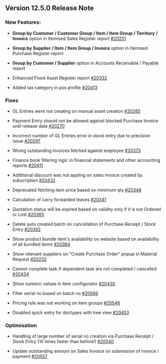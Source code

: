 ## Version 12.5.0 Release Note

### New Features:
- **Group by Customer / Customer Group / Item / Item Group / Territory / Invoice** option in Itemised Sales Register report [#20251](https://github.com/frappe/erpnext/pull/20251)

- **Group by Supplier / Item / Item Group / Invoice** option in Itemised Purchase Register report

- **Group by Customer / Supplier** option in Accounts Receivable / Payable report

- Enhanced Fixed Asset Register report [#20332](https://github.com/frappe/erpnext/pull/20332)

- Added tax category in pos profile [#20413](https://github.com/frappe/erpnext/pull/20413)


### Fixes
- GL Entries were not creating on manual asset creation [#20265](https://github.com/frappe/erpnext/pull/20265)

- Payment Entry should not be allowed against blocked Purchase Invoice until release date [#20270](https://github.com/frappe/erpnext/pull/20270) 

- Incorrect number of GL Entries error in stock entry due to precision issue [#20297](https://github.com/frappe/erpnext/pull/20297)

- Wrong outstanding invoices fetched against employee [#20373](https://github.com/frappe/erpnext/pull/20373) 

- Finance book filtering logic in financial statements and other accounting reports [#20411](https://github.com/frappe/erpnext/pull/20410)

- Additional discount was not appling on sales invoice created by subscription [#20432](https://github.com/frappe/erpnext/pull/20432)

- Deprecated fetching item price based on minimum qty [#20346](https://github.com/frappe/erpnext/pull/20346)

- Calculation of carry forwarded leaves [#20341](https://github.com/frappe/erpnext/pull/20341)

- Quotation status will be expired based on validity only if it is not Ordered or Lost [#20365](https://github.com/frappe/erpnext/pull/20354) 

- Delete auto created batch on cancellation of Purchase Receipt / Stock Entry [#20392](https://github.com/frappe/erpnext/pull/20392) 

- Show product bundle item's availability on website based on availability of all bundled items [#20384](https://github.com/frappe/erpnext/pull/20384) 

- Show relevant suppliers on "Create Purchase Order" popup in Material Request [#20232](https://github.com/frappe/erpnext/pull/20232)

- Cannot complete task if dependent task are not completed / cancelled [#20434](https://github.com/frappe/erpnext/pull/20434)

- Show numeric values in item configurator [#20430](https://github.com/frappe/erpnext/pull/20430)

- Filter serial no based on batch no [#20566](https://github.com/frappe/erpnext/pull/20566) 

- Pricing rule was not working on item groups [#20546](https://github.com/frappe/erpnext/pull/20546) 

- Disabled quick entry for doctypes with tree view [#20453](https://github.com/frappe/erpnext/pull/20453)

### Optimisation
- Handling of large number of serial no creation via Purchase Receipt / Stock Entry (10 times faster than before!) [#20540](https://github.com/frappe/erpnext/pull/20540) 

- Update outstanding amount on Sales Invoice on submission of invoice / payment [#20557](https://github.com/frappe/erpnext/pull/20557)
